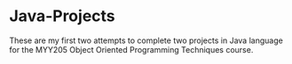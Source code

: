 # Java-Projects
These are my first two attempts to complete two projects in Java language for the ΜΥΥ205 Object Oriented Programming Techniques course.
